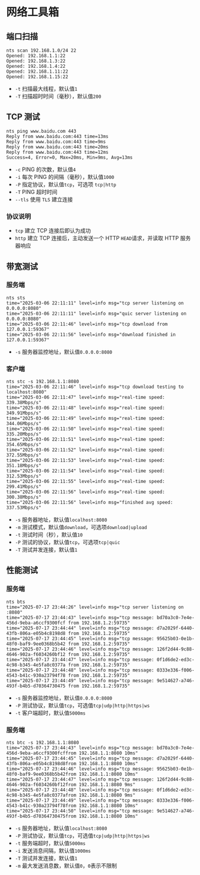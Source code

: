 # 网络工具箱

## 端口扫描

```shell
nts scan 192.168.1.0/24 22
Opened: 192.168.1.1:22
Opened: 192.168.1.3:22
Opened: 192.168.1.4:22
Opened: 192.168.1.11:22
Opened: 192.168.1.15:22
```

- `-t` 扫描最大线程，默认值`1`
- `-T` 扫描超时时间（毫秒），默认值`200`

## TCP 测试

```shell
nts ping www.baidu.com 443
Reply from www.baidu.com:443 time=13ms
Reply from www.baidu.com:443 time=9ms
Reply from www.baidu.com:443 time=20ms
Reply from www.baidu.com:443 time=12ms
Success=4, Error=0, Max=20ms, Min=9ms, Avg=13ms
```

- `-c` PING 的次数，默认值`4`
- `-i` 每次 PING 的间隔（毫秒），默认值`1000`
- `-P` 指定协议，默认值`tcp`，可选项 `tcp|http`
- `-T` PING 超时时间
- `--tls` 使用 `TLS` 建立连接

### 协议说明

- `tcp` 建立 TCP 连接后即认为成功
- `http` 建立 TCP 连接后，主动发送一个 HTTP `HEAD`请求，并读取 HTTP 服务器响应

## 带宽测试

### 服务端

```shell
nts sts
time="2025-03-06 22:11:11" level=info msg="tcp server listening on 0.0.0.0:8080"
time="2025-03-06 22:11:11" level=info msg="quic server listening on 0.0.0.0:8080"
time="2025-03-06 22:11:46" level=info msg="tcp download from 127.0.0.1:59367"
time="2025-03-06 22:11:56" level=info msg="download finished in 127.0.0.1:59367"
```

- `-s` 服务器监控地址，默认值`0.0.0.0:8080`

### 客户端

```shell
nts stc -s 192.168.1.1:8080
time="2025-03-06 22:11:46" level=info msg="tcp download testing to localhost:8080"
time="2025-03-06 22:11:47" level=info msg="real-time speed: 339.38Mbps/s"
time="2025-03-06 22:11:48" level=info msg="real-time speed: 349.91Mbps/s"
time="2025-03-06 22:11:49" level=info msg="real-time speed: 344.06Mbps/s"
time="2025-03-06 22:11:50" level=info msg="real-time speed: 335.20Mbps/s"
time="2025-03-06 22:11:51" level=info msg="real-time speed: 354.65Mbps/s"
time="2025-03-06 22:11:52" level=info msg="real-time speed: 372.55Mbps/s"
time="2025-03-06 22:11:53" level=info msg="real-time speed: 351.18Mbps/s"
time="2025-03-06 22:11:54" level=info msg="real-time speed: 312.53Mbps/s"
time="2025-03-06 22:11:55" level=info msg="real-time speed: 299.41Mbps/s"
time="2025-03-06 22:11:56" level=info msg="real-time speed: 300.38Mbps/s"
time="2025-03-06 22:11:56" level=info msg="finished avg speed: 337.53Mbps/s"
```

- `-s` 服务器地址，默认值`localhost:8080`
- `-m` 测试模式，默认值`download`，可选项`download|upload`
- `-t` 测试时间（秒），默认值`10`
- `-P` 测试的协议，默认值`tcp`，可选项`tcp|quic`
- `-T` 测试并发连接，默认值`1`

## 性能测试

### 服务端

```shell
nts bts 
time="2025-07-17 23:44:26" level=info msg="tcp server listening on :8080"
time="2025-07-17 23:44:43" level=info msg="tcp message: bd70a3c0-7e4e-456d-9eba-a6ccf9300fcf from 192.168.1.2:59735"
time="2025-07-17 23:44:44" level=info msg="tcp message: d7a2029f-6440-43fb-806a-e05b4c8198d8 from 192.168.1.2:59735"
time="2025-07-17 23:44:45" level=info msg="tcp message: 95625b03-0e1b-48f0-baf9-9ee0368b5b42 from 192.168.1.2:59735"
time="2025-07-17 23:44:46" level=info msg="tcp message: 126f2d44-9c88-4646-902a-f6034260bf12 from 192.168.1.2:59735"
time="2025-07-17 23:44:47" level=info msg="tcp message: 0f1d6de2-ed3c-4c98-b345-4e5fa8c0377a from 192.168.1.2:59735"
time="2025-07-17 23:44:48" level=info msg="tcp message: 0333e336-f006-4543-b41c-930a23794f78 from 192.168.1.2:59735"
time="2025-07-17 23:44:49" level=info msg="tcp message: 9e514627-a746-493f-b4b5-d70364730475 from 192.168.1.2:59735"
```

- `-s` 服务器监控地址，默认值`0.0.0.0:8080`
- `-P` 测试协议，默认值`tcp`，可选值`tcp|udp|http|https|ws`
- `-t` 客户端超时，默认值`5000ms`

### 服务端

```shell
nts btc -s 192.168.1.1:8080
time="2025-07-17 23:44:43" level=info msg="tcp message: bd70a3c0-7e4e-456d-9eba-a6ccf9300fcffrom 192.168.1.1:8080 10ms"
time="2025-07-17 23:44:45" level=info msg="tcp message: d7a2029f-6440-43fb-806a-e05b4c8198d8from 192.168.1.1:8080 10ms"
time="2025-07-17 23:44:46" level=info msg="tcp message: 95625b03-0e1b-48f0-baf9-9ee0368b5b42from 192.168.1.1:8080 10ms"
time="2025-07-17 23:44:47" level=info msg="tcp message: 126f2d44-9c88-4646-902a-f6034260bf12from 192.168.1.1:8080 9ms"
time="2025-07-17 23:44:48" level=info msg="tcp message: 0f1d6de2-ed3c-4c98-b345-4e5fa8c0377afrom 192.168.1.1:8080 9ms"
time="2025-07-17 23:44:49" level=info msg="tcp message: 0333e336-f006-4543-b41c-930a23794f78from 192.168.1.1:8080 10ms"
time="2025-07-17 23:44:50" level=info msg="tcp message: 9e514627-a746-493f-b4b5-d70364730475from 192.168.1.1:8080 10ms"

```

- `-s` 服务器地址，默认值`localhost:8080`
- `-P` 测试协议，默认值`tcp`，可选值`tcp|udp|http|https|ws`
- `-t` 服务端超时，默认值`5000ms`
- `-i` 发送消息间隔，默认值`1000ms`
- `-T` 测试并发连接，默认值`1`
- `-m` 最大发送消息数，默认值`0`，`0`表示不限制